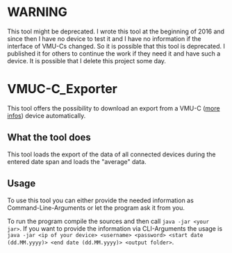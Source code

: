 # WARNING
This tool might be deprecated. I wrote this tool at the beginning of 2016 and since then I have no device to test it and I have no information if the interface of VMU-Cs changed. So it is possible that this tool is deprecated. I published it for others to continue the work if they need it and have such a device. It is possible that I delete this project some day.

# VMUC-C_Exporter

This tool offers the possibility to download an export from a VMU-C ([more infos](https://www.gavazzionline.com/em79.htm)) device automatically.

## What the tool does

This tool loads the export of the data of all connected devices during the entered date span and loads the "average" data.

## Usage

To use this tool you can either provide the needed information as Command-Line-Arguments or let the program ask it from you.

To run the program compile the sources and then call `java -jar <your jar>`. If you want to provide the information via CLI-Arguments the usage is `java -jar <ip of your device> <username> <password> <start date (dd.MM.yyyy)> <end date (dd.MM.yyyy)> <output folder>`.


